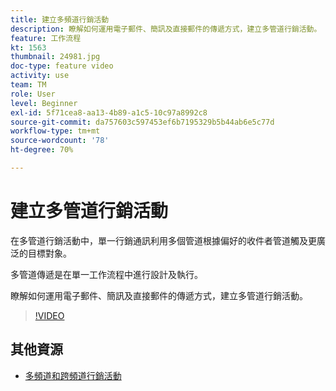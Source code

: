 ```yaml
---
title: 建立多頻道行銷活動
description: 瞭解如何運用電子郵件、簡訊及直接郵件的傳遞方式，建立多管道行銷活動。
feature: 工作流程
kt: 1563
thumbnail: 24981.jpg
doc-type: feature video
activity: use
team: TM
role: User
level: Beginner
exl-id: 5f71cea8-aa13-4b89-a1c5-10c97a8992c8
source-git-commit: da757603c597453ef6b7195329b5b44ab6e5c77d
workflow-type: tm+mt
source-wordcount: '78'
ht-degree: 70%

---
```


# 建立多管道行銷活動

在多管道行銷活動中，單一行銷通訊利用多個管道根據偏好的收件者管道觸及更廣泛的目標對象。

多管道傳遞是在單一工作流程中進行設計及執行。

瞭解如何運用電子郵件、簡訊及直接郵件的傳遞方式，建立多管道行銷活動。

>[!VIDEO](https://video.tv.adobe.com/v/24981?quality=12)

## 其他資源

* [多頻道和跨頻道行銷活動](/help/orchestrating-campaigns/introduction-to-cross-and-multi-channel-campaigns.md)
